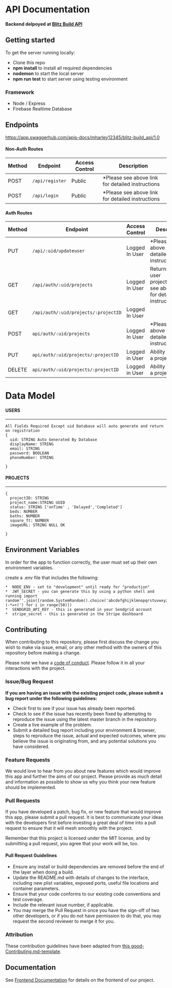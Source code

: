 
# API Documentation

####  Backend delpoyed at [Blitz Build API](https://api-blitz-build-dev.herokuapp.com/) <br>

##  Getting started

To get the server running locally:



- Clone this repo
- **npm install** to install all required dependencies
- **nodemon** to start the local server
- **npm run test** to start server using testing environment

### Framework 



-    Node / Express
-    Firebase Realtime Database


## Endpoints

https://app.swaggerhub.com/apis-docs/mharley12345/blitz-build_api/1.0

#### Non-Auth Routes

| Method | Endpoint                | Access Control | Description                                  |
| ------ | ----------------------- | -------------- | -------------------------------------------- |
| POST   | `/api/register`                   | Public     | *Please see above link for detailed instructions |
| POST | `/api/login`|Public|*Please see above link for detailed instructions |



#### Auth Routes

| Method | Endpoint                | Access Control      | Description                                        |
| ------ | ----------------------- | ------------------- | -------------------------------------------------- |
| PUT    | `/api/:uid/updateuser` |Logged In User | *Please see above link for detailed instructions |
| GET    | `/api/auth/:uid/projects`        |   Logged In User           | Returns a list of user projects.*Please see above link for detailed instructions   
| GET| `/api/auth/:uid/projects/:projectID` |Logged In User|            |Returns a single project|
|POST | `api/auth/:uid/projects`|Logged In User|*Please see above link for detailed instructions |
|PUT|`api/auth/:uid/projects/:projectID`|Logged in User|Ability to update a project|
|DELETE|`api/auth/:uid/projects/:projectID`|Logged in User| Ability to delete a project|


# Data Model



####  USERS

---

```
All Fields Required Except uid Database will auto generate and return on registration
{
  uid: STRING Auto Generated By Database
  displayName: STRING
  email: STRING
  password: BOOLEAN
  phoneNumber: STRING
 
}
```

#### PROJECTS

---

```
{
  projectID: STRING
  project_name:STRING UUID 
  status: STRING ['onTime' , 'Delayed','Completed']
  beds: NUMBER
  baths: NUMBER
  square_ft: NUMBER
  imageURL: STRING NULL OK
 
}
```


##  Environment Variables

In order for the app to function correctly, the user must set up their own environment variables.

create a .env file that includes the following:


    
   
    *  NODE_ENV - set to "development" until ready for "production"
    *  JWT_SECRET - you can generate this by using a python shell and running import random''.join([random.SystemRandom().choice('abcdefghijklmnopqrstuvwxyz0123456789!@#\$%^&amp;*(-*=+)') for i in range(50)])
    *  SENDGRID_API_KEY - this is generated in your Sendgrid account
    *  stripe_secret - this is generated in the Stripe dashboard
    
## Contributing

When contributing to this repository, please first discuss the change you wish to make via issue, email, or any other method with the owners of this repository before making a change.

Please note we have a [code of conduct](./code_of_conduct.md). Please follow it in all your interactions with the project.

### Issue/Bug Request

 **If you are having an issue with the existing project code, please submit a bug report under the following guidelines:**
 - Check first to see if your issue has already been reported.
 - Check to see if the issue has recently been fixed by attempting to reproduce the issue using the latest master branch in the repository.
 - Create a live example of the problem.
 - Submit a detailed bug report including your environment & browser, steps to reproduce the issue, actual and expected outcomes,  where you believe the issue is originating from, and any potential solutions you have considered.

### Feature Requests

We would love to hear from you about new features which would improve this app and further the aims of our project. Please provide as much detail and information as possible to show us why you think your new feature should be implemented.

### Pull Requests

If you have developed a patch, bug fix, or new feature that would improve this app, please submit a pull request. It is best to communicate your ideas with the developers first before investing a great deal of time into a pull request to ensure that it will mesh smoothly with the project.

Remember that this project is licensed under the MIT license, and by submitting a pull request, you agree that your work will be, too.

#### Pull Request Guidelines

- Ensure any install or build dependencies are removed before the end of the layer when doing a build.
- Update the README.md with details of changes to the interface, including new plist variables, exposed ports, useful file locations and container parameters.
- Ensure that your code conforms to our existing code conventions and test coverage.
- Include the relevant issue number, if applicable.
- You may merge the Pull Request in once you have the sign-off of two other developers, or if you do not have permission to do that, you may request the second reviewer to merge it for you.

### Attribution

These contribution guidelines have been adapted from [this good-Contributing.md-template](https://gist.github.com/PurpleBooth/b24679402957c63ec426).

## Documentation

See [Frontend Documentation](https://github.com/Lambda-School-Labs/blitz-build-fe/blob/master/README.md) for details on the frontend of our project.

